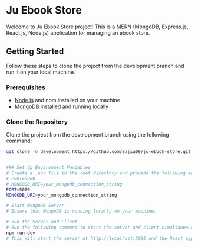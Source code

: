 # Ju Ebook Store

Welcome to Ju Ebook Store project! This is a MERN (MongoDB, Express.js, React.js, Node.js) application for managing an ebook store.

## Getting Started

Follow these steps to clone the project from the development branch and run it on your local machine.

### Prerequisites

- [Node.js](https://nodejs.org/) and npm installed on your machine
- [MongoDB](https://www.mongodb.com/) installed and running locally

### Clone the Repository

Clone the project from the development branch using the following command:

```bash
git clone -b development https://github.com/Sajia09/ju-ebook-store.git


### Set Up Environment Variables
# Create a .env file in the root directory and provide the following environment variables:
# PORT=5000
# MONGODB_URI=your_mongodb_connection_string
PORT=5000
MONGODB_URI=your_mongodb_connection_string

# Start MongoDB Server
# Ensure that MongoDB is running locally on your machine.

# Run the Server and Client
# Run the following command to start the server and client simultaneously:
npm run dev
# This will start the server at http://localhost:5000 and the React app at http://localhost:3000.


